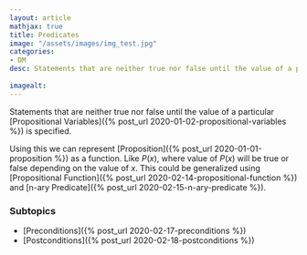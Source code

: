 ```yaml
---
layout: article
mathjax: true
title: Predicates
image: "/assets/images/img_test.jpg"
categories:
- DM
desc: Statements that are neither true nor false until the value of a particular Propositional Variables is specified.
 
imagealt: 
---
```


Statements that are neither true nor false until the value of a particular [Propositional Variables]({% post_url 2020-01-02-propositional-variables %}) is specified.

Using this we can represent [Proposition]({% post_url 2020-01-01-proposition %}) as a function. Like $P(x)$, where value of $P(x)$ will be true or false depending on the value of $x$. This could be generalized using [Propositional Function]({% post_url 2020-02-14-propositional-function %}) and [n-ary Predicate]({% post_url 2020-02-15-n-ary-predicate %}).


































































































































































































































































































































































### Subtopics
- [Preconditions]({% post_url 2020-02-17-preconditions %})
- [Postconditions]({% post_url 2020-02-18-postconditions %})